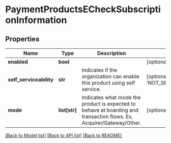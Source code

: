 # PaymentProductsECheckSubscriptionInformation

## Properties
Name | Type | Description | Notes
------------ | ------------- | ------------- | -------------
**enabled** | **bool** |  | [optional] 
**self_serviceability** | **str** | Indicates if the organization can enable this product using self service. | [optional] [default to 'NOT_SELF_SERVICEABLE']
**mode** | **list[str]** | Indicates what mode the product is expected to behave at boarding and transaction flows. Ex, Acquirer/Gateway/Other. | [optional] 

[[Back to Model list]](../README.md#documentation-for-models) [[Back to API list]](../README.md#documentation-for-api-endpoints) [[Back to README]](../README.md)


